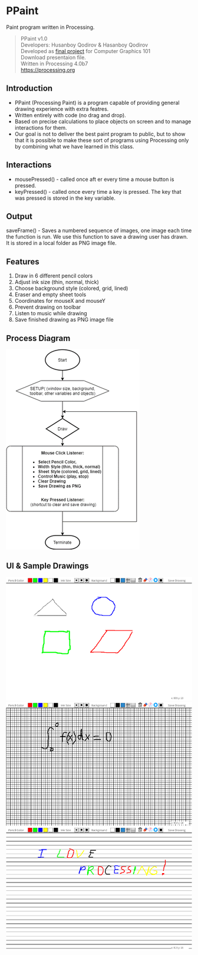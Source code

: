 # PPaint
 Paint program written in Processing.

> PPaint v1.0  
> Developers: Husanboy Qodirov & Hasanboy Qodirov  
> Developed as [final project](PPaint_Final_Project.pdf) for Computer Graphics 101  
> Download presentaion file.  
> Written in Processing 4.0b7  
> https://processing.org


## Introduction

* PPaint (Processing Paint) is a program capable of providing general drawing experience with extra featres.
* Written entirely with code (no drag and drop).
* Based on precise calculations to place objects on screen and to manage interactions for them.
* Our goal is not to deliver the best paint program to public, but to show that it is possible to make these sort of programs using Processing only by combining what we have learned in this class.

## Interactions

* mousePressed() - called once aft er every time a mouse button is pressed.
* keyPressed() -  called once every time a key is pressed. The key that was pressed is stored in the key variable.

## Output

saveFrame() - Saves a numbered sequence of images, one image each time the function is run. We use this function to save a drawing user has drawn. It is stored in a local folder as PNG image file.

## Features
1. Draw in 6 different pencil colors
2. Adjust ink size (thin, normal, thick)
3. Choose background style (colored, grid, lined)
4. Eraser and empty sheet tools
5. Coordinates for mouseX and mouseY
6. Prevent drawing on toolbar
7. Listen to music while drawing
8. Save finished drawing as PNG image file

## Process Diagram

![](process_diagram.png)

## UI & Sample Drawings

![](drawings/drawing17092.png)
![](drawings/drawing23823.png)
![](drawings/drawing30276.png)